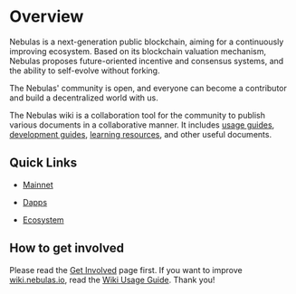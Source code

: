 # Overview

Nebulas is a next-generation public blockchain, aiming for a continuously improving ecosystem. Based on its blockchain valuation mechanism, Nebulas proposes future-oriented incentive and consensus systems, and the ability to self-evolve without forking.

The Nebulas' community is open, and everyone can become a contributor and build a decentralized world with us.

The Nebulas wiki is a collaboration tool for the community to publish various documents in a collaborative manner. It includes [usage guides](wiki-usage-guide.html), [development guides](dapp-development/README.html), [learning resources](dapp-development/learning-resources.html), and other useful documents. 

## Quick Links


* [Mainnet](go-nebulas/README.html) 

* [Dapps](dapp-development/README.html)

* [Ecosystem](ecosystem/README.html)

## How to get involved

Please read the [Get Involved](how-to-contribute.html) page first. If you want to improve [wiki.nebulas.io](wiki.nebulas.io), read the [Wiki Usage Guide](wiki-using-guide.html). Thank you!


